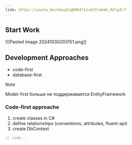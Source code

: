 ```yaml
---
link: https://youtu.be/eHayUiqBXK4?si=A3TvdeWo_N2lpZr7
---
```

## Start Work

![[Pasted image 20241030203151.png]]

## Development Approaches

- code-first
- database-first

>[!note]
>
>Model-first больше не поддерживается EntityFramework

### Code-first approache

1) create classes in C#
2) define relationships (conventions, attributes, fluent-api)
3) create DbContext

```csharp
// code...
```


